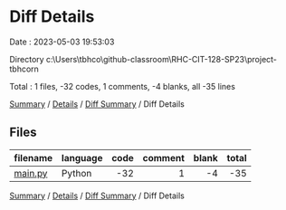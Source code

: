 # Diff Details

Date : 2023-05-03 19:53:03

Directory c:\\Users\\tbhco\\github-classroom\\RHC-CIT-128-SP23\\project-tbhcorn

Total : 1 files,  -32 codes, 1 comments, -4 blanks, all -35 lines

[Summary](results.md) / [Details](details.md) / [Diff Summary](diff.md) / Diff Details

## Files
| filename | language | code | comment | blank | total |
| :--- | :--- | ---: | ---: | ---: | ---: |
| [main.py](/main.py) | Python | -32 | 1 | -4 | -35 |

[Summary](results.md) / [Details](details.md) / [Diff Summary](diff.md) / Diff Details